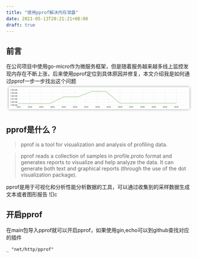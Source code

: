 ```yaml
---
title: "使用pprof解决内存泄露"
date: 2021-05-13T20:21:21+08:00
draft: true
---
```


## 前言
在公司项目中使用go-micro作为微服务框架，但是随着服务越来越多线上监控发现内存在不断上涨，后来使用pprof定位到具体原因并修复，本文介绍我是如何通过pprof一步一步找出这个问题
![](/static/images/pleak.png)
## pprof是什么？
> pprof is a tool for visualization and analysis of profiling data.

> pprof reads a collection of  samples in profile.proto format and generates reports to visualize and help analyze the data. It can generate both text and graphical reports (through the use of the dot visualization package).

pprof是用于可视化和分析性能分析数据的工具，可以通过收集到的采样数据生成文本或者图形报告
![]c
## 开启pprof
在main包导入pprof就可以开启pprof，如果使用gin,echo可以到github查找对应的插件
```
_ "net/http/pprof"
```

